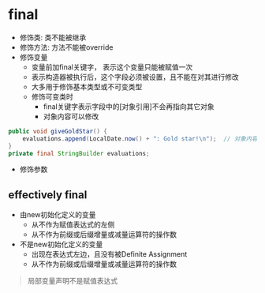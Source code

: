 # final

- 修饰类: 类不能被继承
- 修饰方法: 方法不能被override
- 修饰变量
  - 变量前加final关键字， 表示这个变量只能被赋值一次
  - 表示构造器被执行后，这个字段必须被设置，且不能在对其进行修改
  - 大多用于修饰基本类型或不可变类型
  - 修饰可变类时
    - final关键字表示字段中的[对象引用]不会再指向其它对象 
    - 对象内容可以修改

```java
public void giveGoldStar() {
    evaluations.append(LocalDate.now() + ": Gold star!\n");  // 对象内容被改变
}
private final StringBuilder evaluations;
```

- 修饰参数

## effectively final

- 由new初始化定义的变量
  - 从不作为赋值表达式的左侧
  - 从不作为前缀或后缀增量或减量运算符的操作数
- 不是new初始化定义的变量
  - 出现在表达式左边，且没有被Definite Assignment
  - 从不作为前缀或后缀增量或减量运算符的操作数

> 局部变量声明不是赋值表达式

